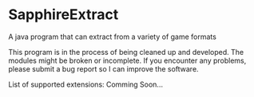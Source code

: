# SapphireExtract
A java program that can extract from a variety of game formats

This program is in the process of being cleaned up and developed. The modules might be broken or incomplete. If you encounter any problems, please submit a bug report so I can improve the software.

List of supported extensions:
Comming Soon...